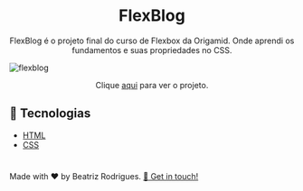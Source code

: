 <h1 align="center"> FlexBlog</h1>
<p align="center"> FlexBlog é o projeto final do curso de Flexbox da Origamid. Onde aprendi os fundamentos e suas propriedades no CSS.</p>

![flexblog](https://user-images.githubusercontent.com/94017930/178728541-02648b20-a9d9-4a0e-b47e-18dfe93a3cc0.PNG)

<p align="center"> Clique <a href="https://flexblog-liart-eight.vercel.app/">aqui</a> para ver o projeto.</p>


## :rocket: Tecnologias
 - [HTML](https://developer.mozilla.org/pt-BR/docs/Web/HTML)
 - [CSS](https://www.w3schools.com/css/)
 
 
 #
 <p> Made with ♥ by Beatriz Rodrigues. <a href="https://www.linkedin.com/in/devbeatriz/">👋 Get in touch!</a></p>
 
